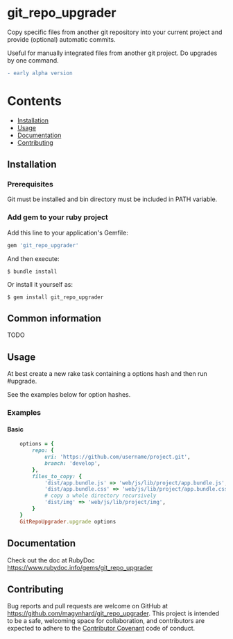 # git_repo_upgrader

Copy specific files from another git repository into your current project and provide (optional) automatic commits.

Useful for manually integrated files from another git project. Do upgrades by one command.

```diff
- early alpha version
```

# Contents

* [Installation](#installation)
* [Usage](#usage)
* [Documentation](#documentation)
* [Contributing](#contributing)




<a name="installation"></a>
## Installation

### Prerequisites
Git must be installed and bin directory must be included in PATH variable.

### Add gem to your ruby project

Add this line to your application's Gemfile:

```ruby
gem 'git_repo_upgrader'
```

And then execute:

    $ bundle install

Or install it yourself as:

    $ gem install git_repo_upgrader
    
## Common information

TODO






<a name="usage"></a>
## Usage

At best create a new rake task containing a options hash and then run #upgrade.

See the examples below for option hashes.

### Examples

#### Basic

```ruby
    options = {
        repo: {
            uri: 'https://github.com/username/project.git',
            branch: 'develop',
        },
        files_to_copy: {
            'dist/app.bundle.js' => 'web/js/lib/project/app.bundle.js',
            'dist/app.bundle.css' => 'web/js/lib/project/app.bundle.css',
            # copy a whole directory recursively
            'dist/img' => 'web/js/lib/project/img',
        }
    }
    GitRepoUpgrader.upgrade options
```





<a name="documentation"></a>
## Documentation
Check out the doc at RubyDoc
<a href="https://www.rubydoc.info/gems/git_repo_upgrader">https://www.rubydoc.info/gems/git_repo_upgrader</a>





<a name="contributing"></a>
## Contributing

Bug reports and pull requests are welcome on GitHub at https://github.com/magynhard/git_repo_upgrader. This project is intended to be a safe, welcoming space for collaboration, and contributors are expected to adhere to the [Contributor Covenant](http://contributor-covenant.org) code of conduct.

